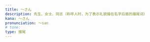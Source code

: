 ```yaml
---
title: ～さん
description: 先生、女士、同志（称呼人时，为了表示礼貌接在名字后面的接尾词）
kana: ～さん
pronunciation: 〜san
# tone: 
type: 接尾
---
```

